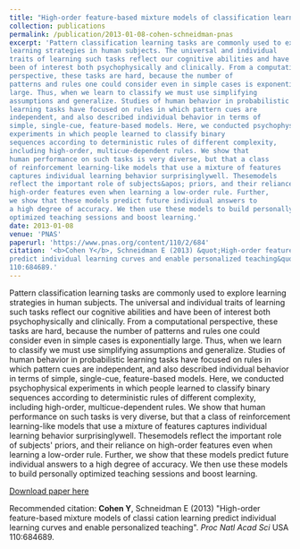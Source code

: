 ```yaml
---
title: "High-order feature-based mixture models of classification learning predict individual learning curves and enable personalized teaching"
collection: publications
permalink: /publication/2013-01-08-cohen-schneidman-pnas
excerpt: 'Pattern classification learning tasks are commonly used to explorelearning strategies in human subjects. The universal and individualtraits of learning such tasks reflect our cognitive abilities and havebeen of interest both psychophysically and clinically. From a computationalperspective, these tasks are hard, because the number ofpatterns and rules one could consider even in simple cases is exponentiallylarge. Thus, when we learn to classify we must use simplifyingassumptions and generalize. Studies of human behavior in probabilisticlearning tasks have focused on rules in which pattern cues areindependent, and also described individual behavior in terms ofsimple, single-cue, feature-based models. Here, we conducted psychophysicalexperiments in which people learned to classify binarysequences according to deterministic rules of different complexity,including high-order, multicue-dependent rules. We show thathuman performance on such tasks is very diverse, but that a classof reinforcement learning-like models that use a mixture of featurescaptures individual learning behavior surprisinglywell. Thesemodelsreflect the important role of subjects&apos; priors, and their reliance onhigh-order features even when learning a low-order rule. Further,we show that these models predict future individual answers toa high degree of accuracy. We then use these models to build personallyoptimized teaching sessions and boost learning.'
date: 2013-01-08
venue: 'PNAS'
paperurl: 'https://www.pnas.org/content/110/2/684'
citation: '<b>Cohen Y</b>, Schneidman E (2013) &quot;High-order feature-based mixture models of classi cation learningpredict individual learning curves and enable personalized teaching&quot;. <i>Proc Natl Acad Sci</i> USA110:684689.'
---
```

Pattern classification learning tasks are commonly used to explorelearning strategies in human subjects. The universal and individualtraits of learning such tasks reflect our cognitive abilities and havebeen of interest both psychophysically and clinically. From a computationalperspective, these tasks are hard, because the number ofpatterns and rules one could consider even in simple cases is exponentiallylarge. Thus, when we learn to classify we must use simplifyingassumptions and generalize. Studies of human behavior in probabilisticlearning tasks have focused on rules in which pattern cues areindependent, and also described individual behavior in terms ofsimple, single-cue, feature-based models. Here, we conducted psychophysicalexperiments in which people learned to classify binarysequences according to deterministic rules of different complexity,including high-order, multicue-dependent rules. We show thathuman performance on such tasks is very diverse, but that a classof reinforcement learning-like models that use a mixture of featurescaptures individual learning behavior surprisinglywell. Thesemodelsreflect the important role of subjects&apos; priors, and their reliance onhigh-order features even when learning a low-order rule. Further,we show that these models predict future individual answers toa high degree of accuracy. We then use these models to build personallyoptimized teaching sessions and boost learning.

[Download paper here](https://www.pnas.org/content/110/2/684)

Recommended citation: <b>Cohen Y</b>, Schneidman E (2013) "High-order feature-based mixture models of classi cation learningpredict individual learning curves and enable personalized teaching". <i>Proc Natl Acad Sci</i> USA110:684689.